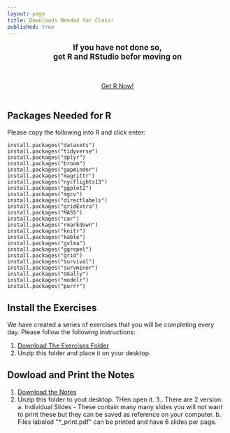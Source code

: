 ```yaml
---
layout: page
title: Downloads Needed for Class!
published: true
---
```




<div class="main-explain-area jumbotron">

<div style="text-align: center;">

<strong  style="font-size: 125%;">
If you have not done so, 
<br>
get R and RStudio befor moving on
</strong>
<br>

<br>
<br>

<a class="btn btn-intro btn-lg" href="https://nambari.github.io/getr">Get R Now!</a>
<br>
<br>


</div>


</div>




## Packages Needed for R

Please copy the following into R and click enter:

```
install.packages("datasets")
install.packages("tidyverse")
install.packages("dplyr")
install.packages("broom")
install.packages("gapminder")
install.packages("magrittr")
install.packages("nycflights13")
install.packages("ggplot2")
install.packages("mgcv")
install.packages("directlabels")
install.packages("gridExtra")
install.packages("MASS")
install.packages("car")
install.packages("rmarkdown")
install.packages("knitr")
install.packages("kable")
install.packages("gvlma")
install.packages("ggrepel")
install.packages("grid")
install.packages("survival")
install.packages("survminer")
install.packages("GGally")
install.packages("modelr")
install.packages("purrr")
```

## Install the Exercises


We have created a series of exercises that you will be completing every day. Please follow the following instructions:

1. [Download The Exercises Folder](https://github.com/NAMBARI/exercises/archive/master.zip)
2. Unzip this folder and place it on your desktop. 



## Dowload and Print the Notes

1. [Download the Notes](https://github.com/NAMBARI/slides/archive/master.zip)
2. Unzip this folder to yout desktop. THen open it. 
3.. There are 2 version:
    a. Individual Slides
        - These contain many many slides you will not want to print these but they can be saved as reference on your computer. 
    b. Files labeled "*_print.pdf" can be printed and have 6 slides per page. 

